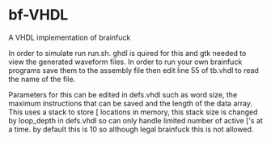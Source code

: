 # bf-VHDL
A VHDL implementation of brainfuck

In order to simulate run run.sh. ghdl is quired for this and gtk needed to view the generated waveform files.
In order to run your own brainfuck programs save them to the assembly file then edit line 55 of tb.vhdl to read the name of the file.

Parameters for this can be edited in defs.vhdl such as word size, the maximum instructions that can be saved and the length of the data array.
This uses a stack to store \[ locations in memory, this stack size is changed by loop_depth in defs.vhdl so can only handle limited number of active \['s at a time. by default this is 10 so although legal brainfuck this is not allowed.
